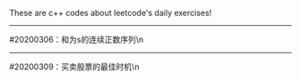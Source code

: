These are c++ codes about leetcode's daily exercises!
****
#20200306：和为s的连续正数序列\n
****
#20200309：买卖股票的最佳时机\n  
